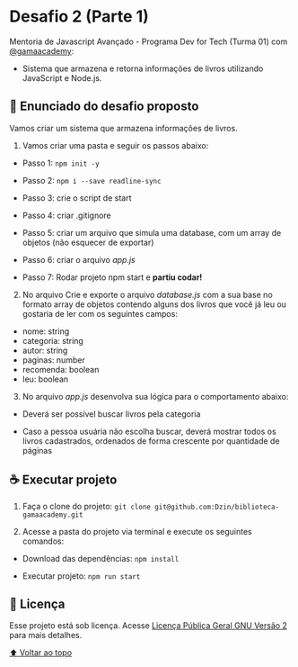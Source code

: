 <a name="topo"></a>

# Desafio 2 (Parte 1)

Mentoria de Javascript Avançado - Programa Dev for Tech (Turma 01) com [@gamaacademy](https://github.com/gamaacademy):

- Sistema que armazena e retorna informações de livros utilizando JavaScript e Node.js.

## 🚀 Enunciado do desafio proposto

Vamos criar um sistema que armazena informações de livros.

1. Vamos criar uma pasta e seguir os passos abaixo:

- Passo 1: `npm init -y`

- Passo 2: `npm i --save readline-sync`

- Passo 3: crie o script de start

- Passo 4: criar .gitignore

- Passo 5: criar um arquivo que simula uma database, com um array de objetos (não esquecer de exportar)

- Passo 6: criar o arquivo _app.js_

- Passo 7: Rodar projeto npm start e **partiu codar!**

2. No arquivo Crie e exporte o arquivo _database.js_ com a sua base no formato array de objetos contendo alguns dos livros que você já leu ou gostaria de ler com os seguintes campos:

- nome: string
- categoria: string
- autor: string
- paginas: number
- recomenda: boolean
- leu: boolean

3. No arquivo _app.js_ desenvolva sua lógica para o comportamento abaixo:

- Deverá ser possível buscar livros pela categoria

- Caso a pessoa usuária não escolha buscar, deverá mostrar todos os livros cadastrados, ordenados de forma crescente por quantidade de páginas

## ☕ Executar projeto

1. Faça o clone do projeto: `git clone git@github.com:Dzin/biblioteca-gamaacademy.git`

2. Acesse a pasta do projeto via terminal e execute os seguintes comandos:

- Download das dependências: `npm install`

- Executar projeto: `npm run start`

## 📝 Licença

Esse projeto está sob licença. Acesse [Licença Pública Geral GNU Versão 2](https://www.gnu.org/licenses/gpl-2.0.html) para mais detalhes.

[⬆ Voltar ao topo](#topo)
